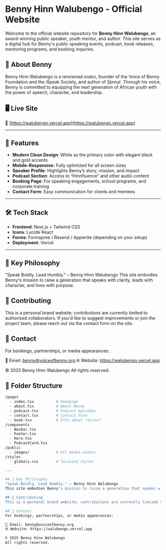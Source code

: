 # Benny Hinn Walubengo - Official Website

Welcome to the official website repository for **Benny Hinn Walubengo**, an award-winning public speaker, youth mentor, and author. This site serves as a digital hub for Benny's public speaking events, podcast, book releases, mentoring programs, and booking inquiries.

## 🌟 About Benny
Benny Hinn Walubengo is a renowned orator, founder of the Voice of Benny Foundation and the iSpeak Society, and author of *Sprout*. Through his voice, Benny is committed to equipping the next generation of African youth with the power of speech, character, and leadership.

## 🖥️ Live Site
🔗 [https://walubengo.vercel.app](https://walubengo.vercel.app) 

---

## 🎨 Features

- **Modern Clean Design**: White as the primary color with elegant black and gold accents
- **Mobile-Responsive**: Fully optimized for all screen sizes
- **Speaker Profile**: Highlights Benny’s story, mission, and impact
- **Podcast Section**: Access to “Hinnfluence” and other audio content
- **Booking Page**: For speaking engagements, school programs, and corporate training
- **Contact Form**: Easy communication for clients and mentees

---

## 🛠️ Tech Stack

- **Frontend**: Next.js + Tailwind CSS
- **Icons**: Lucide React
- **Forms**: Formspree / Resend / Appwrite (depending on your setup)
- **Deployment**: Vercel

---

## 🧠 Key Philosophy
"Speak Boldly. Lead Humbly." – Benny Hinn Walubengo
This site embodies Benny's mission to raise a generation that speaks with clarity, leads with character, and lives with purpose.

## 🤝 Contributing
This is a personal brand website; contributions are currently limited to authorized collaborators. If you'd like to suggest improvements or join the project team, please reach out via the contact form on the site.

## 📩 Contact
For bookings, partnerships, or media appearances:

📧 Email: benny@voiceofbenny.org
🌐 Website: https://walubengo.vercel.app

© 2025 Benny Hinn Walubengo
All rights reserved.


## 📂 Folder Structure

```bash
/pages
  - index.tsx          # Homepage
  - about.tsx          # About Benny
  - podcast.tsx        # Podcast episodes
  - contact.tsx        # Contact form
  - book.tsx           # Info about 'Sprout'
/components
  - Navbar.tsx
  - Footer.tsx
  - Hero.tsx
  - PodcastCard.tsx
/public
  - images/            # All media assets
/styles
  - globals.css        # Tailwind styles

---

## 🧠 Key Philosophy
"Speak Boldly. Lead Humbly." – Benny Hinn Walubengo
This site embodies Benny's mission to raise a generation that speaks with clarity, leads with character, and lives with purpose.

## 🤝 Contributing
This is a personal brand website; contributions are currently limited to authorized collaborators. If you'd like to suggest improvements or join the project team, please reach out via the contact form on the site.

## 📩 Contact
For bookings, partnerships, or media appearances:

📧 Email: benny@voiceofbenny.org
🌐 Website: https://walubengo.vercel.app

© 2025 Benny Hinn Walubengo
All rights reserved.
